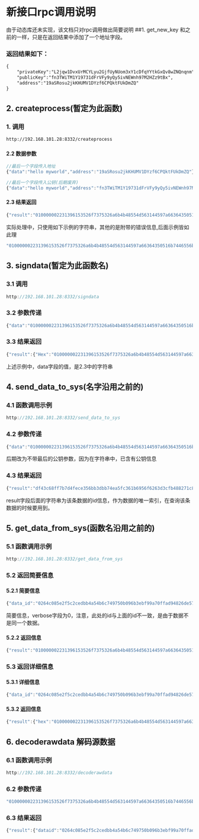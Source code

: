 # 新接口rpc调用说明
由于动态库还未实现，该文档只对rpc调用做出简要说明
##1. get_new_key
和之前的一样，只是在返回结果中添加了一个地址字段。
### 返回结果如下：
```xml
{
	"privateKey":"L2jqw1DvxUrMCYLyu2GjfUyNUom3xY1cDfqYYtkGxQv8wZNQnqnm",
	"publicKey":"fn3TWiTM1Y19731dFrVFy9yQy5ivNEWnh97M2HZz9tBx",
	"address":"19aSRosu2jkKHUMV1DYzf6CPQktFUkDmZQ"
}
```

## 2. createprocess(暂定为此函数)
### 1. 调用
```xml
http://192.168.101.28:8332/createprocess
```
#### 2.2 数据参数
```javascript
//最后一个字段传入地址
{"data":"hello myworld","address":"19aSRosu2jkKHUMV1DYzf6CPQktFUkDmZQ"}

//最后一个字段传入公钥(后期废弃)
{"data":"hello myworld","address":"fn3TWiTM1Y19731dFrVFy9yQy5ivNEWnh97M2HZz9tBx"}
```
#### 2.3 结果返回
```javascript
{"result":"010000002231396153526f7375326a6b4b48554d563144597a66364350516b7446556b446d5a510d68656c6c6f206d79776f726c64001976a9145e13f581890bc20e7f4202af3d9e4f138433743788ac00","error":null,"id":1}
```
实际处理中，只使用如下示例的字符串，其他的是附带的错误信息,后面示例皆如此理
```javascript
"010000002231396153526f7375326a6b4b48554d563144597a66364350516b7446556b446d5a510d68656c6c6f206d79776f726c64001976a9145e13f581890bc20e7f4202af3d9e4f138433743788ac00"
```

## 3. signdata(暂定为此函数名)
### 3.1 调用
```javascript
http://192.168.101.28:8332/signdata
```
### 3.2 参数传递
```javascript
{"data":"010000002231396153526f7375326a6b4b48554d563144597a66364350516b7446556b446d5a510d68656c6c6f206d79776f726c6400001976a9145e13f581890bc20e7f4202af3d9e4f138433743788ac","privatekeys":["L2jqw1DvxUrMCYLyu2GjfUyNUom3xY1cDfqYYtkGxQv8wZNQnqnm"]}
```

### 3.3 结果返回
```javascript
{"result":{"Hex":"010000002231396153526f7375326a6b4b48554d563144597a66364350516b7446556b446d5a510d68656c6c6f206d79776f726c64001976a9145e13f581890bc20e7f4202af3d9e4f138433743788ac6a473044022072ece3e9577e425daaa6604faf66d026eda0baa661920e33ab7416997a2ea2eb022077d080072a5bf419eb53a34e99292fd65dea18996d02af2a9cfaf3c6b75ce329012102402604933ed9a0fb68b2b2dc9972ee09b21137e237363b47f0ab3599310f3cf7","sign":"483045022100f70125bc7855bdcf572711bd0dabdb661406847e067da0bf327f982e89720ce602200e9b09a5c2bc382cdb140ae17e46a1729e77f6a91daef8f365ecc78319812794012102402604933ed9a0fb68b2b2dc9972ee09b21137e237363b47f0ab3599310f3cf7","complete":true},"error":null,"id":1}

```
上述示例中，data字段的值，是2.3中的字符串

## 4. send_data_to_sys(名字沿用之前的)
### 4.1 函数调用示例
```javascript
http://192.168.101.28:8332/send_data_to_sys
```
### 4.2 参数传递
```javascript
{"data":"010000002231396153526f7375326a6b4b48554d563144597a66364350516b7446556b446d5a510d68656c6c6f206d79776f726c64006a473044022072ece3e9577e425daaa6604faf66d026eda0baa661920e33ab7416997a2ea2eb022077d080072a5bf419eb53a34e99292fd65dea18996d02af2a9cfaf3c6b75ce329012102402604933ed9a0fb68b2b2dc9972ee09b21137e237363b47f0ab3599310f3cf71976a9145e13f581890bc20e7f4202af3d9e4f138433743788ac","publickey":"fn3TWiTM1Y19731dFrVFy9yQy5ivNEWnh97M2HZz9tBx"}
```
后期改为不带最后的公钥参数，因为在字符串中，已含有公钥信息

### 4.3 结果返回
```javascript
{"result":"df43c68ff7b7d4fece356bb3dbb74ea5fc361b6956f6263d3cfb488271c860de","error":null,"id":1}
```
result字段后面的字符串为该条数据的id信息，作为数据的唯一索引，在查询该条数据的时候要用到。

## 5. get_data_from_sys(函数名沿用之前的)
### 5.1 函数调用示例
```javascript
http://192.168.101.28:8332/get_data_from_sys
```
### 5.2 返回简要信息
#### 5.2.1 简要信息
```javascript
{"data_id":"0264c085e2f5c2cedbb4a54b6c749750b096b3ebf99a70ffad94826de57dba6a","verbose":0}
```
简要信息，verbose字段为0，注意，此处的id与上面的id不一致，是由于数据不是同一个数据。
#### 5.2.2 返回信息
```javascript
{"result":"010000002231396153526f7375326a6b4b48554d563144597a66364350516b7446556b446d5a510d68656c6c6f206d79776f726c64006a473044022072ece3e9577e425daaa6604faf66d026eda0baa661920e33ab7416997a2ea2eb022077d080072a5bf419eb53a34e99292fd65dea18996d02af2a9cfaf3c6b75ce329012102402604933ed9a0fb68b2b2dc9972ee09b21137e237363b47f0ab3599310f3cf71976a9145e13f581890bc20e7f4202af3d9e4f138433743788ac","error":null,"id":1}
```

### 5.3 返回详细信息
#### 5.3.1 详细信息
```javascript
{"data_id":"0264c085e2f5c2cedbb4a54b6c749750b096b3ebf99a70ffad94826de57dba6a","verbose":1}
```
#### 5.3.2 返回信息
```javascript
{"result":{"hex":"010000002231396153526f7375326a6b4b48554d563144597a66364350516b7446556b446d5a510d68656c6c6f206d79776f726c64006a473044022072ece3e9577e425daaa6604faf66d026eda0baa661920e33ab7416997a2ea2eb022077d080072a5bf419eb53a34e99292fd65dea18996d02af2a9cfaf3c6b75ce329012102402604933ed9a0fb68b2b2dc9972ee09b21137e237363b47f0ab3599310f3cf71976a9145e13f581890bc20e7f4202af3d9e4f138433743788ac","dataid":"0264c085e2f5c2cedbb4a54b6c749750b096b3ebf99a70ffad94826de57dba6a","data":"hello myworld","scriptpubkey":{"asm":"OP_DUP OP_HASH160 5e13f581890bc20e7f4202af3d9e4f1384337437 OP_EQUALVERIFY OP_CHECKSIG","hex":"76a9145e13f581890bc20e7f4202af3d9e4f138433743788ac","reqSigs":1,"type":"pubkeyhash","addresses":["19aSRosu2jkKHUMV1DYzf6CPQktFUkDmZQ"]},"scriptsig":{"asm":"3044022072ece3e9577e425daaa6604faf66d026eda0baa661920e33ab7416997a2ea2eb022077d080072a5bf419eb53a34e99292fd65dea18996d02af2a9cfaf3c6b75ce329[ALL] 02402604933ed9a0fb68b2b2dc9972ee09b21137e237363b47f0ab3599310f3cf7","hex":"473044022072ece3e9577e425daaa6604faf66d026eda0baa661920e33ab7416997a2ea2eb022077d080072a5bf419eb53a34e99292fd65dea18996d02af2a9cfaf3c6b75ce329012102402604933ed9a0fb68b2b2dc9972ee09b21137e237363b47f0ab3599310f3cf7"}},"error":null,"id":1}
```

## 6. decoderawdata 解码源数据
### 6.1 函数调用示例
```javascript
http://192.168.101.28:8332/decoderawdata
```
### 6.2 参数传递
```javascript
"010000002231396153526f7375326a6b4b48554d563144597a66364350516b7446556b446d5a510d68656c6c6f206d79776f726c64006a473044022072ece3e9577e425daaa6604faf66d026eda0baa661920e33ab7416997a2ea2eb022077d080072a5bf419eb53a34e99292fd65dea18996d02af2a9cfaf3c6b75ce329012102402604933ed9a0fb68b2b2dc9972ee09b21137e237363b47f0ab3599310f3cf71976a9145e13f581890bc20e7f4202af3d9e4f138433743788ac"
```

### 6.3 结果返回
```javascript
{"result":{"dataid":"0264c085e2f5c2cedbb4a54b6c749750b096b3ebf99a70ffad94826de57dba6a","data":"hello myworld","scriptpubkey":{"asm":"OP_DUP OP_HASH160 5e13f581890bc20e7f4202af3d9e4f1384337437 OP_EQUALVERIFY OP_CHECKSIG","hex":"76a9145e13f581890bc20e7f4202af3d9e4f138433743788ac","reqSigs":1,"type":"pubkeyhash","addresses":["19aSRosu2jkKHUMV1DYzf6CPQktFUkDmZQ"]},"scriptsig":{"asm":"3044022072ece3e9577e425daaa6604faf66d026eda0baa661920e33ab7416997a2ea2eb022077d080072a5bf419eb53a34e99292fd65dea18996d02af2a9cfaf3c6b75ce329[ALL] 02402604933ed9a0fb68b2b2dc9972ee09b21137e237363b47f0ab3599310f3cf7","hex":"473044022072ece3e9577e425daaa6604faf66d026eda0baa661920e33ab7416997a2ea2eb022077d080072a5bf419eb53a34e99292fd65dea18996d02af2a9cfaf3c6b75ce329012102402604933ed9a0fb68b2b2dc9972ee09b21137e237363b47f0ab3599310f3cf7"}},"error":null,"id":1}
```




